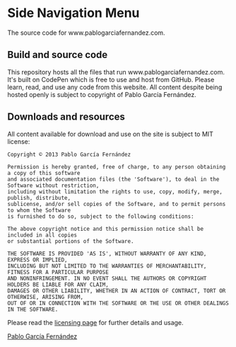 <h1>Side Navigation Menu</h1>

<p>The source code for www.pablogarciafernandez.com.</p>

<h2>Build and source code</h2>

<p>This repository hosts all the files that run www.pablogarciafernandez.com.
It's built on CodePen which is free to use and host from GitHub. Please learn, read,
and use any code from this website. All content despite being hosted openly is subject
to copyright of Pablo García Fernández.</p>

<h2>Downloads and resources</h2>

<p>All content available for download and use on the site is subject to MIT license:</p>

<pre><code>Copyright © 2013 Pablo García Fernández

Permission is hereby granted, free of charge, to any person obtaining a copy of this software
and associated documentation files (the 'Software'), to deal in the Software without restriction,
including without limitation the rights to use, copy, modify, merge, publish, distribute,
sublicense, and/or sell copies of the Software, and to permit persons to whom the Software
is furnished to do so, subject to the following conditions:

The above copyright notice and this permission notice shall be included in all copies
or substantial portions of the Software.

THE SOFTWARE IS PROVIDED 'AS IS', WITHOUT WARRANTY OF ANY KIND, EXPRESS OR IMPLIED,
INCLUDING BUT NOT LIMITED TO THE WARRANTIES OF MERCHANTABILITY, FITNESS FOR A PARTICULAR PURPOSE
AND NONINFRINGEMENT. IN NO EVENT SHALL THE AUTHORS OR COPYRIGHT HOLDERS BE LIABLE FOR ANY CLAIM,
DAMAGES OR OTHER LIABILITY, WHETHER IN AN ACTION OF CONTRACT, TORT OR OTHERWISE, ARISING FROM,
OUT OF OR IN CONNECTION WITH THE SOFTWARE OR THE USE OR OTHER DEALINGS IN THE SOFTWARE.</code></pre>

<p>Please read the <a href="http://creativecommons.org/licenses/by-nc-sa/3.0/" target="_blank">licensing page</a> for further details and usage.</p>

<a href="http://pablogarciafernandez.com" title="Pablo García Fernández" target="_blank">Pablo García Fernández</a>
